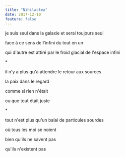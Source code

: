 ```yaml
---
title: "Nihilactea"
date: 2017-12-10
feature: false
---
```


je suis seul dans la galaxie
et serai toujours seul

face à ce sens de l'infini
du tout en un

qui d'autre est attiré
par le froid glacial de l'espace infini

\*

il n'y a plus qu'à attendre le retour aux sources

la paix dans le regard

comme si rien n'était

ou que tout était juste

\*

tout n'est plus qu'un balai
de particules sourdes

où tous les moi se noient

bien qu'ils ne savent pas

qu'ils n'existent pas
